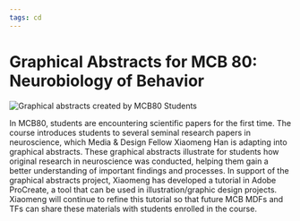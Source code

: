 ```yaml
---
tags: cd
---
```


# Graphical Abstracts for MCB 80: Neurobiology of Behavior

![Graphical abstracts created by MCB80 Students](https://files.slack.com/files-pri/T0HTW3H0V-F02QP7J5BQR/hhmodelgraphicabstract_simplifiedversion_xiaomenghan_20210921.png?pub_secret=fb564f1e72)

In MCB80, students are encountering scientific papers for the first time. The course introduces students to several seminal research papers in neuroscience, which Media & Design Fellow Xiaomeng Han is adapting into graphical abstracts. These graphical abstracts illustrate for students how original research in neuroscience was conducted, helping them gain a better understanding of important findings and processes. In support of the graphical abstracts project, Xiaomeng has developed a tutorial in Adobe ProCreate, a tool that can be used in illustration/graphic design projects. Xiaomeng will continue to refine this tutorial so that future MCB MDFs and TFs can share these materials with students enrolled in the course.

